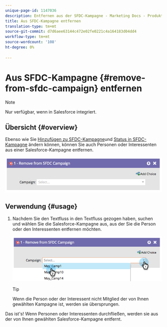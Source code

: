 ```yaml
---
unique-page-id: 1147036
description: Entfernen aus der SFDC-Kampagne - Marketing Docs - Produktdokumentation
title: Aus SFDC-Kampagne entfernen
translation-type: tm+mt
source-git-commit: d7d6aee63144c472e02fe0221c4a164183d04dd4
workflow-type: tm+mt
source-wordcount: '108'
ht-degree: 0%

---
```



# Aus SFDC-Kampagne {#remove-from-sfdc-campaign} entfernen

>[!NOTE]
>
>Nur verfügbar, wenn in Salesforce integriert.

## Übersicht {#overview}

Ebenso wie Sie [Hinzufügen zu SFDC-Kampagne](add-to-sfdc-campaign.md)und [Status in SFDC-Kampagne](change-status-in-sfdc-campaign.md) ändern können, können Sie auch Personen oder Interessenten aus einer Salesforce-Kampagne entfernen.

![](assets/image2014-9-22-15-3a54-3a34.png)

## Verwendung {#usage}

1. Nachdem Sie den Textfluss in den Textfluss gezogen haben, suchen und wählen Sie die Salesforce-Kampagne aus, aus der Sie die Person oder den Interessenten entfernen möchten.

   ![](assets/image2014-9-22-15-3a54-3a39.png)

   >[!TIP]
   >
   >Wenn die Person oder der Interessent nicht Mitglied der von Ihnen gewählten Kampagne ist, werden sie übersprungen.

Das ist&#39;s! Wenn Personen oder Interessenten durchfließen, werden sie aus der von Ihnen gewählten Salesforce-Kampagne entfernt.